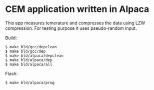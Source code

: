 CEM application written in Alpaca
========================================

This app measures temerature and compresses the data using LZW compression.
For testing purpose it uses pseudo-random input.

Build:

	$ make bld/gcc/depclean
	$ make bld/gcc/dep
	$ make bld/alpaca/depclean
	$ make bld/alpaca/dep
	$ make bld/alpaca/all

Flash:

	$ make bld/alpaca/prog
